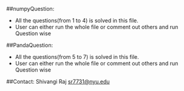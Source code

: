 ##numpyQuestion:
* All the questions(from 1 to 4) is solved in this file. 
* User can either run the whole file or comment out others and run Question wise

##PandaQuestion:
* All the questions(from 5 to 7) is solved in this file. 
* User can either run the whole file or comment out others and run Question wise

##Contact:
Shivangi Raj
sr7731@nyu.edu